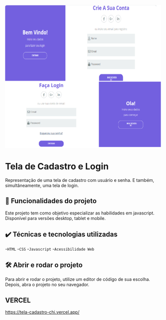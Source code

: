 <img src="./screenshot.png" alt="Tela Cadastro e Login">

# Tela de Cadastro e Login

Representação de uma tela de cadastro com usuário e senha. E também, simultâneamente, uma tela de login. 

## 🔨 Funcionalidades do projeto

Este projeto tem como objetivo especializar as habilidades em javascript. Disponível para versões desktop, tablet e mobile.

## ✔️ Técnicas e tecnologias utilizadas

-`HTML`
-`CSS`
-`Javascript`
-`Acessibilidade Web`

## 🛠️ Abrir e rodar o projeto

Para abrir e rodar o projeto, utilize um editor de código de sua escolha.
Depois, abra o projeto no seu navegador.

## VERCEL 
https://tela-cadastro-chi.vercel.app/

